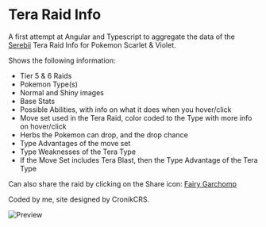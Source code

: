 # Tera Raid Info
A first attempt at Angular and Typescript to aggregate the data of the [Serebii](https://www.serebii.net/) Tera Raid Info for Pokemon Scarlet & Violet.

Shows the following information:
- Tier 5 & 6 Raids
- Pokemon Type(s)
- Normal and Shiny images
- Base Stats
- Possible Abilities, with info on what it does when you hover/click
- Move set used in the Tera Raid, color coded to the Type with more info on hover/click
- Herbs the Pokemon can drop, and the drop chance
- Type Advantages of the move set
- Type Weaknesses of the Tera Type
- If the Move Set includes Tera Blast, then the Type Advantage of the Tera Type

Can also share the raid by clicking on the Share icon: [Fairy Garchomp](https://kyle-undefined.github.io/tera-raid-info/6/Garchomp/Fairy)

Coded by me, site designed by CronikCRS.

![Preview](https://questionable.link/5QKcrd6Bu.png)
